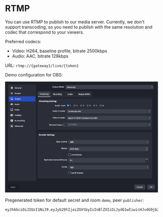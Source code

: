 # RTMP

You can use RTMP to publish to our media server. Currently, we don't support transcoding, so you need to publish with the same resolution and codec that correspond to your viewers.

Preferred codecs:

- Video: H264, baseline profile, bitrate 2500kbps
- Audio: AAC, bitrate 128kbps

URL: `rtmp://{gateway}/live/{token}`

Demo configuration for OBS:

![Config OBS](../../imgs/demo-rtmp-config.png)

Pregenerated token for default secret and room `demo`, peer `publisher`:

```jwt
eyJhbGciOiJIUzI1NiJ9.eyJyb29tIjoiZGVtbyIsInBlZXIiOiJydG1wIiwicHJvdG9jb2wiOiJSdG1wIiwicHVibGlzaCI6dHJ1ZSwic3Vic2NyaWJlIjpmYWxzZSwidHMiOjE3MDM3NTIzMzU2OTV9.Gj0uCxPwqsFfMFLX8Cufrsyhtb7vedNp3GeUtKQCk3s
```
